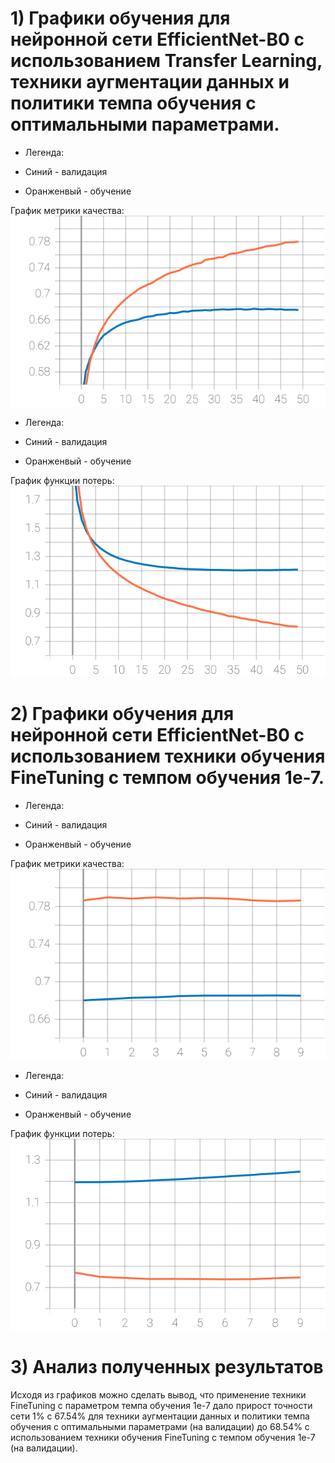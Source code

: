 # 1) Графики обучения для нейронной сети EfficientNet-B0 с использованием Transfer Learning, техники аугментации данных и политики темпа обучения с оптимальными параметрами.

  - Легенда:

  - Синий - валидация
  - Оранженвый - обучение
  
   График метрики качества:
   ![SVG example](./Images/epoch_categorical_accuracy(19).svg)

  - Легенда:

  - Синий - валидация
  - Оранженвый - обучение

  График функции потерь:
   ![SVG example](./Images/epoch_loss(20).svg)

# 2) Графики обучения для нейронной сети EfficientNet-B0 с использованием техники обучения FineTuning c темпом обучения 1е-7. 
   
  - Легенда:

  - Синий - валидация
  - Оранженвый - обучение
  
   График метрики качества:
   ![SVG example](./Images/epoch_categorical_accuracy(18).svg )
   
   - Легенда:

  - Синий - валидация
  - Оранженвый - обучение

  График функции потерь:
   ![SVG example](./Images/epoch_loss(19).svg)
   
   
# 3) Анализ полученных результатов

   Исходя из графиков можно сделать вывод, что применение техники FineTuning с параметром темпа обучения 1е-7 дало прирост точности сети 1% с 67.54% для техники аугментации данных и политики темпа обучения с оптимальными параметрами (на валидации)  до 68.54% с использованием техники обучения FineTuning c темпом обучения 1е-7 (на валидации).  
